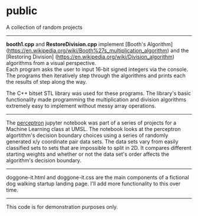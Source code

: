 # public
A collection of random projects

________

**booth1.cpp** and **RestoreDivision.cpp** implement [Booth's Algorithm]
(https://en.wikipedia.org/wiki/Booth%27s_multiplication_algorithm) and the [Restoring Division]
(https://en.wikipedia.org/wiki/Division_algorithm) algorithms from a visual perspective.  
Each program asks the user to input 16-bit signed integers via the console. The programs then iteratively step through the 
algorithms and prints each the results of step along the way.   

The C++ bitset STL library was used for these programs.  The library's basic functionality made programming the multiplication 
and division algorithms extremely easy to implement without messy array operations.   

________

The [perceptron](https://en.wikipedia.org/wiki/Perceptron) jupyter notebook was part of a series of projects for a Machine 
Learning class at UMSL. The notebook looks at the perceptron algortithm's decision boundary choices using a series of randomly 
generated x/y coordinate pair data sets. The data sets vary from easily classified sets to sets that are impossible to split 
in 2D. It compares different starting weights and whether or not the data set's order affects the algorithm's decision 
boundary.

________

doggone-it.html and doggone-it.css are the main components of a fictional dog walking startup landing page. I'll add more 
functionality to this over time.

________

This code is for demonstration purposes only.

